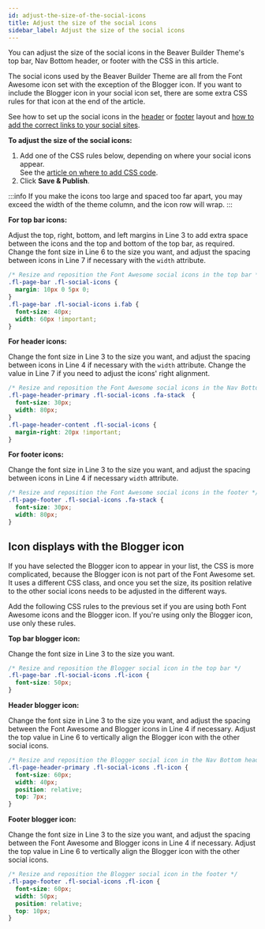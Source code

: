 ```yaml
---
id: adjust-the-size-of-the-social-icons
title: Adjust the size of the social icons
sidebar_label: Adjust the size of the social icons
---
```


You can adjust the size of the social icons in the Beaver Builder Theme's top bar, Nav Bottom header, or footer with the CSS in this article.

The social icons used by the Beaver Builder Theme are all from the Font Awesome icon set with the exception of the Blogger icon. If you want to include the Blogger icon in your social icon set, there are some extra CSS rules for that icon at the end of the article.

See how to set up the social icons in the [header](/bb-theme/customizer-settings/header.md) or [footer](/bb-theme/customizer-settings/footer.md) layout and [how to add the correct links to your social sites](/bb-theme/customizer-settings/general.md/#social-links).

**To adjust the size of the social icons:**

  1. Add one of the CSS rules below, depending on where your social icons appear.  
  See the [article on where to add CSS code](/beaver-builder/styles/custom-code).
  2. Click **Save & Publish**.

:::info
If you make the icons too large and spaced too far apart, you may exceed the width of the theme column, and the icon row will wrap.
:::

**For top bar icons:**

Adjust the top, right, bottom, and left margins in Line 3 to add extra space between the icons and the top and bottom of the top bar, as required. Change the font size in Line 6 to the size you want, and adjust the spacing between icons in Line 7 if necessary with the `width` attribute.

```css
/* Resize and reposition the Font Awesome social icons in the top bar */
.fl-page-bar .fl-social-icons {
  margin: 10px 0 5px 0;
}
.fl-page-bar .fl-social-icons i.fab {
  font-size: 40px;
  width: 60px !important;
}
```

**For header icons:**

Change the font size in Line 3 to the size you want, and adjust the spacing between icons in Line 4 if necessary with the `width` attribute. Change the value in Line 7 if you need to adjust the icons' right alignment.

```css
/* Resize and reposition the Font Awesome social icons in the Nav Bottom header */
.fl-page-header-primary .fl-social-icons .fa-stack  {
  font-size: 30px;
  width: 80px;
}
.fl-page-header-content .fl-social-icons {
  margin-right: 20px !important;
}
```

**For footer icons:**

Change the font size in Line 3 to the size you want, and adjust the spacing between icons in Line 4 if necessary `width` attribute.

```css
/* Resize and reposition the Font Awesome social icons in the footer */
.fl-page-footer .fl-social-icons .fa-stack {
  font-size: 30px;
  width: 80px;
}
```

## Icon displays with the Blogger icon

If you have selected the Blogger icon to appear in your list, the CSS is more complicated, because the Blogger icon is not part of the Font Awesome set. It uses a different CSS class, and once you set the size, its position relative to the other social icons needs to be adjusted in the different ways.

Add the following CSS rules to the previous set if you are using both Font Awesome icons and the Blogger icon. If you're using only the Blogger icon, use only these rules.

**Top bar blogger icon:**

Change the font size in Line 3 to the size you want.

```css
/* Resize and reposition the Blogger social icon in the top bar */
.fl-page-bar .fl-social-icons .fl-icon {
  font-size: 50px;
}
```

**Header blogger icon:**

Change the font size in Line 3 to the size you want, and adjust the spacing between the Font Awesome and Blogger icons in Line 4 if necessary. Adjust the top value in Line 6 to vertically align the Blogger icon with the other social icons.

```css
/* Resize and reposition the Blogger social icon in the Nav Bottom header */
.fl-page-header-primary .fl-social-icons .fl-icon {
  font-size: 60px;
  width: 40px;
  position: relative;
  top: 7px;
}
```

**Footer blogger icon:**

Change the font size in Line 3 to the size you want, and adjust the spacing between the Font Awesome and Blogger icons in Line 4 if necessary. Adjust the top value in Line 6 to vertically align the Blogger icon with the other social icons.

```css
/* Resize and reposition the Blogger social icon in the footer */
.fl-page-footer .fl-social-icons .fl-icon {
  font-size: 60px;
  width: 50px;
  position: relative;
  top: 10px;
}
```
